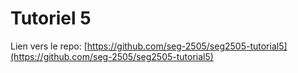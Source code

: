 # Tutoriel 5

Lien vers le repo: [https://github.com/seg-2505/seg2505-tutorial5](https://github.com/seg-2505/seg2505-tutorial5)
